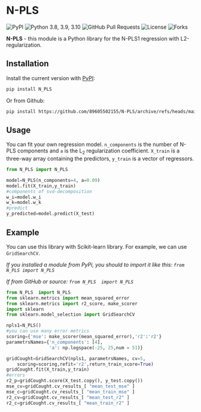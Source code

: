 # N-PLS

![PyPI](https://img.shields.io/pypi/v/N_PLS?color=orange) ![Python 3.8, 3.9, 3.10](https://img.shields.io/pypi/pyversions/N_PLS?color=blueviolet) ![GitHub Pull Requests](https://img.shields.io/github/issues-pr/89605502155/N-PLS?color=blueviolet) ![License](https://img.shields.io/pypi/l/N-PLS?color=blueviolet) ![Forks](https://img.shields.io/github/forks/89605502155/N-PLS?style=social)

**N-PLS** - this module is a Python library for the N-PLS1 regression with L2-regularization.


## Installation

Install the current version with [PyPI](https://pypi.org/project/):

```sh
pip install N_PLS
```

Or from Github:
```sh
pip install https://github.com/89605502155/N-PLS/archive/refs/heads/main.zip
```

## Usage

You can fit your own regression model. `n_components` is the number of N-PLS components and `a` is the L<sub>2</sub> regularization coefficient. `X_train` is a three-way array containing the predictors, `y_train` is a vector of regressors.

```python
from N_PLS import N_PLS

model=N_PLS(n_components=4, a=0.09)
model.fit(X_train,y_train)
#components of svd-decomposition
w_i=model.w_i
w_k=model.w_k
#predict
y_predicted=model.predict(X_test)
```

## Example

You can use this library with Scikit-learn library. For example, we can use `GridSearchCV`.

*If you installed a module from PyPi, you should to import it like this: `from N_PLS import N_PLS`*

*If from GitHub or source: `from N_PLS  import N_PLS`*

```python
from N_PLS  import N_PLS
from sklearn.metrics import mean_squared_error
from sklearn.metrics import r2_score, make_scorer
import sklearn
from sklearn.model_selection import GridSearchCV

npls1=N_PLS()
#you can use many error metrics
scoring={'mse': make_scorer(mean_squared_error),'r2':'r2'}
parametrsNames={'n_components': [4],
                'a': np.logspace(-25, 25,num = 51)}

gridCought=GridSearchCV(npls1, parametrsNames, cv=5,
    scoring=scoring,refit='r2',return_train_score=True)
gridCought.fit(X_train,y_train)
#errors
r2_p=gridCought.score(X_test.copy(), y_test.copy())
mse_cv=gridCought.cv_results_[ "mean_test_mse" ]
mse_c=gridCought.cv_results_[ "mean_train_mse" ]
r2_cv=gridCought.cv_results_[ "mean_test_r2" ]
r2_c=gridCought.cv_results_[ "mean_train_r2" ]
```
